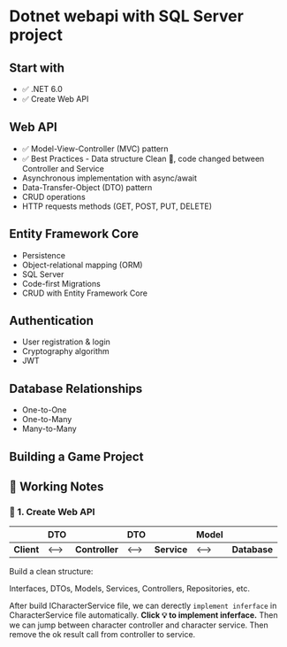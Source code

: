 # Dotnet webapi with SQL Server project

## Start with

- ✅ .NET 6.0
- ✅ Create Web API

## Web API

- ✅ Model-View-Controller (MVC) pattern
- ✅ Best Practices - Data structure Clean 🧹, code changed between Controller and Service
- Asynchronous implementation with async/await
- Data-Transfer-Object (DTO) pattern
- CRUD operations
- HTTP requests methods (GET, POST, PUT, DELETE)

## Entity Framework Core

- Persistence
- Object-relational mapping (ORM)
- SQL Server
- Code-first Migrations
- CRUD with Entity Framework Core

## Authentication

- User registration & login
- Cryptography algorithm
- JWT

## Database Relationships

- One-to-One
- One-to-Many
- Many-to-Many

## Building a Game Project

## 🔰 Working Notes

### 📌 1. Create Web API

|            | DTO  |                | DTO  |             | Model |              |
| ---------- | ---- | -------------- | ---- | ----------- | ----- | ------------ |
| **Client** | <--> | **Controller** | <--> | **Service** | <-->  | **Database** |

Build a clean structure:

Interfaces, DTOs, Models, Services, Controllers, Repositories, etc.

After build ICharacterService file, we can derectly `implement inferface` in CharacterService file automatically. **Click 💡 to implement inferface.** Then we can jump between character controller and character service. Then remove the ok result call from controller to service.
